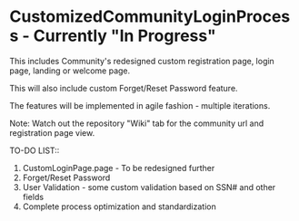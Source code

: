 # CustomizedCommunityLoginProcess - Currently "In Progress"

This includes Community's redesigned custom registration page, login page, landing or welcome page.

This will also include custom Forget/Reset Password feature.

The features will be implemented in agile fashion - multiple iterations.

Note: Watch out the repository "Wiki" tab for the community url and registration page view.

TO-DO LIST::

1. CustomLoginPage.page - To be redesigned further
2. Forget/Reset Password
3. User Validation - some custom validation based on SSN# and other fields
4. Complete process optimization and standardization

